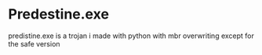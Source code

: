 # Predestine.exe
predistine.exe is a trojan i made with python with mbr overwriting except for the safe version
